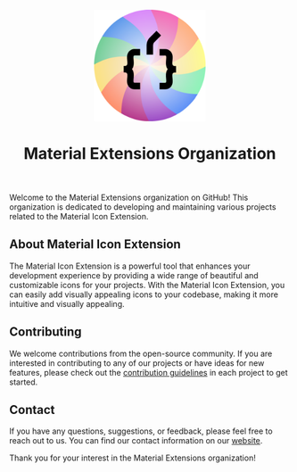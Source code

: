 <h1 align="center">
  <br>
    <img src="https://raw.githubusercontent.com/PKief/vscode-material-icon-theme/main/logo.png" alt="logo" width="200">
  <br><br>
  Material Extensions Organization
  <br>
  <br>
</h1>

Welcome to the Material Extensions organization on GitHub! This organization is dedicated to developing and maintaining various projects related to the Material Icon Extension.

## About Material Icon Extension

The Material Icon Extension is a powerful tool that enhances your development experience by providing a wide range of beautiful and customizable icons for your projects. With the Material Icon Extension, you can easily add visually appealing icons to your codebase, making it more intuitive and visually appealing.

## Contributing

We welcome contributions from the open-source community. If you are interested in contributing to any of our projects or have ideas for new features, please check out the [contribution guidelines](CONTRIBUTING.md) in each project to get started.

## Contact

If you have any questions, suggestions, or feedback, please feel free to reach out to us. You can find our contact information on our [website](https://pkief.com).

Thank you for your interest in the Material Extensions organization!
